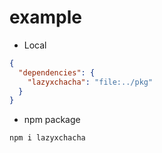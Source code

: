 # example

- Local

```json
{
  "dependencies": {
    "lazyxchacha": "file:../pkg"
  }
}
```

- npm package

```shell
npm i lazyxchacha
```